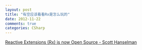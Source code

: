 ```yaml
---
layout: post
title: "有空应该看看Rx是怎么玩的"
date: 2012-11-22
comments: true
categories: CSharp
---
```

<a href="http://www.hanselman.com/blog/ReactiveExtensionsRxIsNowOpenSource.aspx">Reactive Extensions (Rx) is now Open Source - Scott Hanselman</a><br /><blockquote></blockquote>